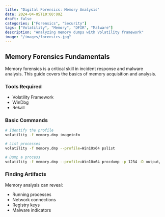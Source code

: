 ```yaml
---
title: "Digital Forensics: Memory Analysis"
date: 2024-04-05T10:00:00Z
draft: false
categories: ["Forensics", "Security"]
tags: ["Volatility", "Memory", "DFIR", "Malware"]
description: "Analyzing memory dumps with Volatility framework"
image: "/images/forensics.jpg"
---
```


## Memory Forensics Fundamentals

Memory forensics is a critical skill in incident response and malware analysis. This guide covers the basics of memory acquisition and analysis.

### Tools Required
- Volatility Framework
- WinDbg
- Rekall

### Basic Commands

```bash
# Identify the profile
volatility -f memory.dmp imageinfo

# List processes
volatility -f memory.dmp --profile=Win10x64 pslist

# Dump a process
volatility -f memory.dmp --profile=Win10x64 procdump -p 1234 -D output/
```

### Finding Artifacts
Memory analysis can reveal:
- Running processes
- Network connections
- Registry keys
- Malware indicators